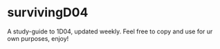 # survivingD04
A study-guide to 1D04, updated weekly. Feel free to copy and use for ur own purposes, enjoy!

